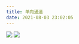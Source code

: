 ```yaml
---
title: 单向通道
date: 2021-08-03 23:02:05
---
```

![](/images/20210704163559819_3521.png)
![](/images/20210704163614269_19942.png)